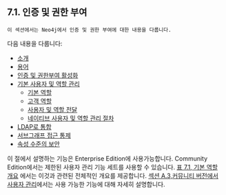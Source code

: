 
## 7.1. 인증 및 권한 부여

``` 
이 섹션에서는 Neo4j에서 인증 및 권한 부여에 대한 내용을 다룹니다. 
```

다음 내용을 다룹니다:

- [소개](./introduction.md)
- [용어](./terminology.md)
- [인증 및 권한부여 활성화](./enable.md)
- [기본 사용자 및 역할 관리](./native-user-and-role-management.md)
  - [기본 역할](/security/authentication-authorization/native-user-and-role-management/native-roles.md)
  - [고객 역할](/security/authentication-authorization//native-user-and-role-management/custom-roles.md)
  - [사용자 및 역할 전달](/security/authentication-authorization//native-user-and-role-management/propagate-users-and-roles.md)
  - [네이티브 사용자 및 역할 관리 절차](/security/authentication-authorization/native-user-and-role-management/procedures.md)
- [LDAP로 통합](./ldap-integration.md)
- [서브그래프 접근 통제](./subgraph-access-control.md)
- [속성 수준의 보안](./property-level-security.md)

이 절에서 설명하는 기능은 Enterprise Edition에 사용가능합니다. Community Edition에서는 제한된 사용자 관리 기능 세트를 사용할 수 있습니다. [표 7.1, 기본 역할 개요](./authentication-authorization/native-user-and-role-management/native-roles.md) 에서는 이것과 관련된 전체적인 개요를 제공합니다. [섹션 A.3,커뮤니티 버전에서 사용자 관리](https://neo4j.com/docs/operations-manual/3.4/reference/user-management-community-edition/)에서는 사용 가능한 기능에 대해 자세히 설명합니다.

